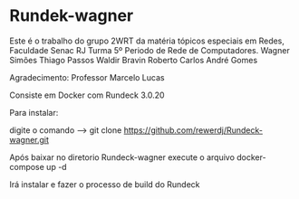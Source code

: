# Rundek-wagner
Este é o trabalho do grupo 2WRT da matéria tópicos especiais em Redes, Faculdade Senac RJ Turma 5º Periodo de Rede de Computadores.
Wagner Simões
Thiago Passos
Waldir Bravin
Roberto Carlos
André Gomes

Agradecimento: Professor Marcelo Lucas



Consiste em Docker com Rundeck 3.0.20

Para instalar:

digite o comando --> git clone https://github.com/rewerdj/Rundeck-wagner.git

Após baixar no diretorio Rundeck-wagner execute o arquivo docker-compose up -d

Irá instalar e fazer o processo de build do Rundeck



  


